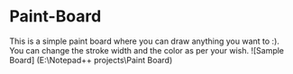 # Paint-Board
This is a simple paint board where you can draw anything you want to :). You can change the stroke width and the color as per your wish.
![Sample Board] (E:\Notepad++ projects\Paint Board)
